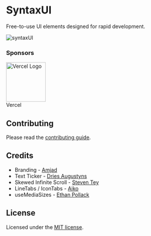# SyntaxUI

Free-to-use UI elements designed for rapid development.

![syntaxUI](https://raw.githubusercontent.com/Ansub/syntaxUI/main/src/app/opengraph-image.png)

### Sponsors

<!--sponsors start-->
<td align="center" valign="top">
        <a href="https://vercel.com" target="_blank">
          <img width="108" src="https://avatars.githubusercontent.com/u/14985020?s=200&v=4" alt="Vercel Logo" />
        </a><br />
        <div>Vercel</div>
      </td>

## Contributing

Please read the [contributing guide](/CONTRIBUTING.md).

## Credits

- Branding - [Amjad](https://twitter.com/Amjaddsn)
- Text Ticker - [Dries Augustyns](https://counter.driaug.com/)
- Skewed Infinite Scroll - [Steven Tey](https://twitter.com/steventey/status/1740445963163255293)
- LineTabs / IconTabs - [Aiko](https://twitter.com/username_aiko)
- useMediaSizes - [Ethan Pollack](https://epoll31.github.io)

## License

Licensed under the [MIT license](https://git.new/syntax/blob/main/LICENSE).
